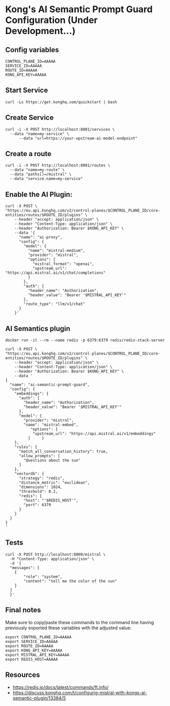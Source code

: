 # Kong's AI Semantic Prompt Guard Configuration (Under Development...)

## Config variables

```properties
CONTROL_PLANE_ID=AAAAA
SERVICE_ID=AAAAA
ROUTE_ID=AAAAA
KONG_API_KEY=AAAAA
```

## Start Service

```shell
curl -Ls https://get.konghq.com/quickstart | bash
```

## Create Service

```shell
curl -i -X POST http://localhost:8001/services \
  --data "name=my-service" \
      --data "url=https://your-upstream-ai-model-endpoint"
```

## Create a route

```shell
curl -i -X POST http://localhost:8001/routes \
  --data "name=my-route" \
  --data "paths[]=/mistral" \
  --data "service.name=my-service"
```

## Enable the AI Plugin:

```shell
curl -X POST \
"https://eu.api.konghq.com/v2/control-planes/$CONTROL_PLANE_ID/core-entities/routes/$ROUTE_ID/plugins" \
    --header "accept: application/json" \
    --header "Content-Type: application/json" \
    --header "Authorization: Bearer $KONG_API_KEY" \
    --data '{
      "name": "ai-proxy",
      "config": {
        "model": {
          "name": "mistral-medium",
          "provider": "mistral",
          "options": {
            "mistral_format": "openai",
            "upstream_url": "https://api.mistral.ai/v1/chat/completions"
          }
        },
        "auth": {
          "header_name": "Authorization",
          "header_value": "Bearer '$MISTRAL_API_KEY'"
        },
        "route_type": "llm/v1/chat"
      }
    }'
```

## AI Semantics plugin

```shell
docker run -it --rm --name redis -p 6379:6379 redis/redis-stack-server
```

```shell
curl -X POST \
"https://eu.api.konghq.com/v2/control-planes/$CONTROL_PLANE_ID/core-entities/routes/$ROUTE_ID/plugins" \
    --header "accept: application/json" \
    --header "Content-Type: application/json" \
    --header "Authorization: Bearer $KONG_API_KEY" \
    --data '
{
  "name": "ai-semantic-prompt-guard",
  "config": {
    "embeddings": {
      "auth": {
        "header_name": "Authorization",
        "header_value": "Bearer '$MISTRAL_API_KEY'"
      },
      "model": {
        "provider": "mistral",
        "name": "mistral-embed",
           "options": {
            "upstream_url": "https://api.mistral.ai/v1/embeddings"
          }     }
    },
    "rules": {
      "match_all_conversation_history": true,
      "allow_prompts": [
        "Questions about the sun"
      ]
    },
    "vectordb": {
      "strategy": "redis",
      "distance_metric": "euclidean",
      "dimensions": 1024,
      "threshold": 0.2,
      "redis": {
        "host": "'$REDIS_HOST'",
        "port": 6379
      }
    }
  }
}
'
```

## Tests


```shell
curl -X POST http://localhost:8000/mistral \
  -H "Content-Type: application/json" \
  -d '{
  "messages": [
    {
        "role": "system",
        "content": "tell me the color of the sun"
    }
  ]
  }'
```

## Final notes

Make sure to copy/paste these commands to the command line having previously exported these variables with the adjusted value:

```shell
export CONTROL_PLANE_ID=AAAAA
export SERVICE_ID=AAAAA
export ROUTE_ID=AAAAA
export KONG_API_KEY=AAAAA
export MISTRAL_API_KEY=AAAAA
export REDIS_HOST=AAAAA
```

## Resources

- https://redis.io/docs/latest/commands/ft.info/
- https://discuss.konghq.com/t/configurig-mistral-with-kongs-ai-semantic-plugin/13384/5
